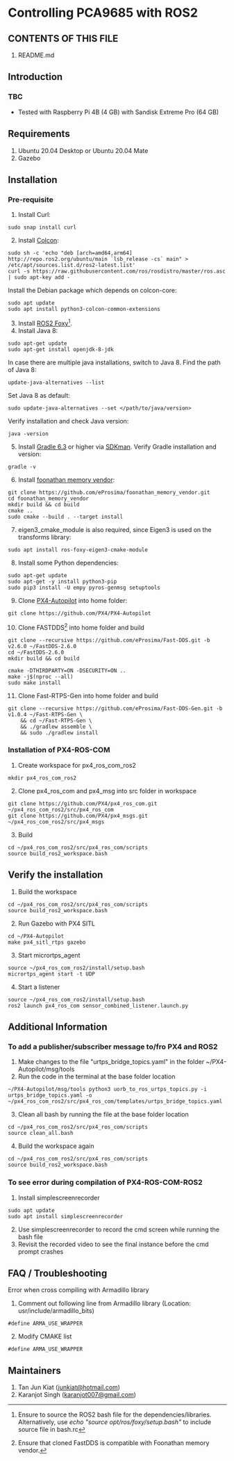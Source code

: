 # Controlling PCA9685 with ROS2

CONTENTS OF THIS FILE
---------------------
1. README.md

Introduction
---------------------
### TBC

- Tested with Raspberry Pi 4B (4 GB) with Sandisk Extreme Pro (64 GB)

Requirements
---------------------
1. Ubuntu 20.04 Desktop or Ubuntu 20.04 Mate
2. Gazebo

Installation
---------------------

### Pre-requisite
1. Install Curl:
```
sudo snap install curl
```
2. Install [Colcon](https://colcon.readthedocs.io/en/released/user/installation.html):
```
sudo sh -c 'echo "deb [arch=amd64,arm64] http://repo.ros2.org/ubuntu/main `lsb_release -cs` main" > /etc/apt/sources.list.d/ros2-latest.list'
curl -s https://raw.githubusercontent.com/ros/rosdistro/master/ros.asc | sudo apt-key add -
```
Install the Debian package which depends on colcon-core:
```
sudo apt update
sudo apt install python3-colcon-common-extensions
```
3. Install [ROS2 Foxy](https://docs.ros.org/en/foxy/Installation/Ubuntu-Install-Debians.html)[^*].
4. Install Java 8: 
```
sudo apt-get update
sudo apt-get install openjdk-8-jdk
```
In case there are multiple java installations, switch to Java 8. Find the path of Java 8:
```
update-java-alternatives --list
```
Set Java 8 as default:
```
sudo update-java-alternatives --set </path/to/java/version>
```
Verify installation and check Java version:
```
java -version
```
5. Install [Gradle 6.3](https://gradle.org/install/) or higher via [SDKman](https://sdkman.io/install).
Verify Gradle installation and version:
```
gradle -v
```
6. Install [foonathan memory vendor](https://docs.px4.io/v1.12/en/dev_setup/fast-dds-installation.html):
```
git clone https://github.com/eProsima/foonathan_memory_vendor.git
cd foonathan_memory_vendor
mkdir build && cd build
cmake ..
sudo cmake --build . --target install
```
7. eigen3_cmake_module is also required, since Eigen3 is used on the transforms library:
```
sudo apt install ros-foxy-eigen3-cmake-module
```
8. Install some Python dependencies:
```
sudo apt-get update
sudo apt-get -y install python3-pip
sudo pip3 install -U empy pyros-genmsg setuptools
```
9. Clone [PX4-Autopilot](https://github.com/PX4/PX4-Autopilot) into home folder:
```
git clone https://github.com/PX4/PX4-Autopilot
```
10. Clone FASTDDS[^**] into home folder and build 
```
git clone --recursive https://github.com/eProsima/Fast-DDS.git -b v2.6.0 ~/FastDDS-2.6.0
cd ~/FastDDS-2.6.0
mkdir build && cd build
```
```
cmake -DTHIRDPARTY=ON -DSECURITY=ON ..
make -j$(nproc --all)
sudo make install
```

11. Clone Fast-RTPS-Gen into home folder and build
```
git clone --recursive https://github.com/eProsima/Fast-DDS-Gen.git -b v1.0.4 ~/Fast-RTPS-Gen \
    && cd ~/Fast-RTPS-Gen \
    && ./gradlew assemble \
    && sudo ./gradlew install
```


### Installation of PX4-ROS-COM
1. Create workspace for px4_ros_com_ros2
```
mkdir px4_ros_com_ros2
```
2. Clone px4_ros_com and px4_msg into src folder in workspace
```
git clone https://github.com/PX4/px4_ros_com.git ~/px4_ros_com_ros2/src/px4_ros_com
git clone https://github.com/PX4/px4_msgs.git ~/px4_ros_com_ros2/src/px4_msgs
```
3. Build
```
cd ~/px4_ros_com_ros2/src/px4_ros_com/scripts
source build_ros2_workspace.bash
```

Verify the installation
---------------------
1. Build the workspace
```
cd ~/px4_ros_com_ros2/src/px4_ros_com/scripts
source build_ros2_workspace.bash
```
2. Run Gazebo with PX4 SITL
```
cd ~/PX4-Autopilot
make px4_sitl_rtps gazebo
```
3. Start micrortps_agent
```
source ~/px4_ros_com_ros2/install/setup.bash
micrortps_agent start -t UDP
```
4. Start a listener
```
source ~/px4_ros_com_ros2/install/setup.bash
ros2 launch px4_ros_com sensor_combined_listener.launch.py
```
Additional Information
---------------------
### To add a publisher/subscriber message to/fro PX4 and ROS2
1. Make changes to the file "urtps_bridge_topics.yaml" in the folder ~/PX4-Autopilot/msg/tools
2. Run the code in the terminal at the base folder location 
```
~/PX4-Autopilot/msg/tools python3 uorb_to_ros_urtps_topics.py -i urtps_bridge_topics.yaml -o ~/px4_ros_com_ros2/src/px4_ros_com/templates/urtps_bridge_topics.yaml
```
3. Clean all bash by running the file at the base folder location
```
cd ~/px4_ros_com_ros2/src/px4_ros_com/scripts 
source clean_all.bash
```
4. Build the workspace again
```
cd ~/px4_ros_com_ros2/src/px4_ros_com/scripts
source build_ros2_workspace.bash
```

### To see error during compilation of PX4-ROS-COM-ROS2
1. Install simplescreenrecorder
````
sudo apt update
sudo apt install simplescreenrecorder
````
2. Use simplescreenrecorder to record the cmd screen while running the bash file
3. Revisit the recorded video to see the final instance before the cmd prompt crashes

FAQ / Troubleshooting
---------------------

[^*]: Ensure to source the ROS2 bash file for the dependencies/libraries.  
  Alternatively, use _echo "source opt/ros/foxy/setup.bash"_ to include source file in bash.rc
  
[^**]: Ensure that cloned FastDDS is compatible with Foonathan memory vendor. 

Error when cross compiling with Armadillo library
1. Comment out following line from Armadillo library (Location: usr/include/armadillo_bits)
````
#define ARMA_USE_WRAPPER
````
2. Modify CMAKE list
````
#define ARMA_USE_WRAPPER
````

Maintainers
---------------------
1. Tan Jun Kiat (junkiat@hotmail.com)
2. Karanjot Singh (karanjot007@gmail.com)
